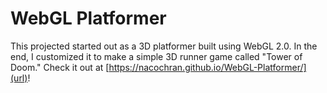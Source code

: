 # WebGL Platformer
This projected started out as a 3D platformer built using WebGL 2.0. In the end, I customized it to make a simple 3D runner game called "Tower of Doom." Check it out at [https://nacochran.github.io/WebGL-Platformer/](url)!
